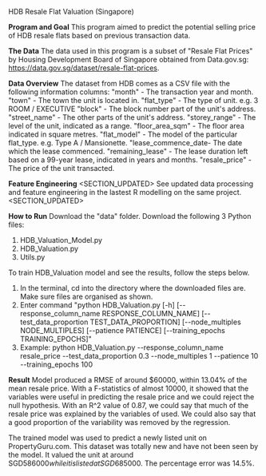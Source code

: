 HDB Resale Flat Valuation (Singapore)

**Program and Goal**
This program aimed to predict the potential selling price of HDB resale flats based on previous transaction data. 


**The Data**
The data used in this program is a subset of "Resale Flat Prices" by Housing Development Board of Singapore obtained from Data.gov.sg: https://data.gov.sg/dataset/resale-flat-prices.


**Data Overview**
The dataset from HDB comes as a CSV file with the following information columns:
	"month" 	 	 	- The transaction year and month.
	"town" 		 	 	- The town the unit is located in.
	"flat_type" 	 	- The type of unit. e.g. 3 ROOM / EXECUTIVE
	"block" 	 	 	- The block number part of the unit's address.
	"street_name" 	 	- The other parts of the unit's address.
	"storey_range" 	 	- The level of the unit, indicated as a range.
	"floor_area_sqm" 	- The floor area indicated in square metres.
	"flat_model"	 	- The model of the particular flat_type. e.g. Type A / Mansionette.
	"lease_commence_date- The date which the lease commenced.
	"remaining_lease"	- The lease duration left based on a 99-year lease, indicated in years and months.
	"resale_price" 		- The price of the unit transacted.


**Feature Engineering**
<SECTION_UPDATED> See updated data processing and feature engineering in the lastest R modelling on the same project. <SECTION_UPDATED>  


**How to Run**
Download the "data" folder.
Download the following 3 Python files:
1. HDB_Valuation_Model.py
2. HDB_Valuation.py
3. Utils.py
 
To train HDB_Valuation model and see the results, follow the steps below.
1. In the terminal, cd into the directory where the downloaded files are. Make sure files are organised as shown.
2. Enter command "python HDB_Valuation.py [-h] [--response_column_name RESPONSE_COLUMN_NAME]
                        [--test_data_proportion TEST_DATA_PROPORTION] [--node_multiples NODE_MULTIPLES]
                        [--patience PATIENCE] [--training_epochs TRAINING_EPOCHS]" 
3. Example: python HDB_Valuation.py --response_column_name resale_price --test_data_proportion 0.3 --node_multiples 1 --patience 10 --training_epochs 100
 

**Result**
Model produced a RMSE of around $60000, within 13.04% of the mean resale price. With a F-statistics of almost 10000, it showed that the variables were useful in predicting the resale price and we could reject the null hypothesis. With an R^2 value of 0.87, we could say that much of the resale price was explained by the variables of used. We could also say that a good proportion of the variability was removed by the regression.

The trained model was used to predict a newly listed unit on PropertyGuru.com. This dataset was totally new and have not been seen by the model. It valued the unit at around SGD$586000 while it is listed at SGD$685000. The percentage error was 14.5%.  
